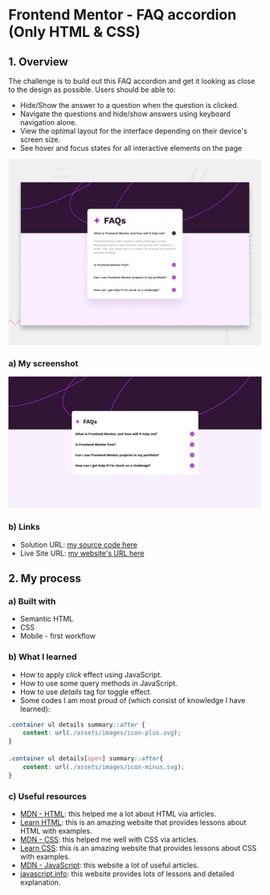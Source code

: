 # Frontend Mentor - FAQ accordion (Only HTML & CSS)

## 1. Overview

The challenge is to build out this FAQ accordion and get it looking as close to the design as possible.
Users should be able to:
- Hide/Show the answer to a question when the question is clicked.
- Navigate the questions and hide/show answers using keyboard navigation alone.
- View the optimal layout for the interface depending on their device's screen size.
- See hover and focus states for all interactive elements on the page

![Design preview for the FAQ accordion coding challenge](./design/desktop-preview.jpg)

### a) My screenshot

![My screenshot for the FAQ accordion coding challenge](./screenshot.jpeg)

### b) Links

- Solution URL: [my source code here](https://github.com/hieutrantrong21520859MMCL21/FrontEndPractice_Intern_FAQ_Accordion)
- Live Site URL: [my website's URL here](https://hieutrantrong21520859mmcl21.github.io/FrontEndPractice_Intern_FAQ_Accordion/)

## 2. My process

### a) Built with

- Semantic HTML
- CSS
- Mobile - first workflow

### b) What I learned

- How to apply *click* effect using JavaScript.
- How to use some query methods in JavaScript.
- How to use *details* tag for toggle effect.
- Some codes I am most proud of (which consist of knowledge I have learned):

```css
.container ul details summary::after {
    content: url(./assets/images/icon-plus.svg);
}

.container ul details[open] summary::after{
    content: url(./assets/images/icon-minus.svg);
}
```

### c) Useful resources

- [MDN - HTML](https://developer.mozilla.org/en-US/docs/Web/HTML): this helped me a lot about HTML via articles.
- [Learn HTML](https://web.dev/learn/html): this is an amazing website that provides lessons about HTML with examples.
- [MDN - CSS](https://developer.mozilla.org/en-US/docs/Web/CSS): this helped me well with CSS via articles.
- [Learn CSS](https://web.dev/learn/css): this is an amazing website that provides lessons about CSS with examples.
- [MDN - JavaScript](https://developer.mozilla.org/en-US/docs/Web/JavaScript): this website a lot of useful articles.
- [javascript.info](https://javascript.info/): this website provides lots of lessons and detailed explanation.